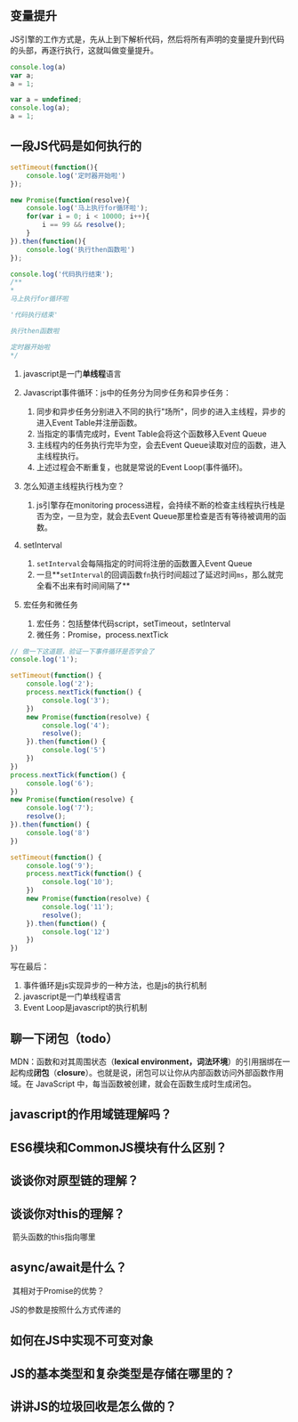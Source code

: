 ##  变量提升

JS引擎的工作方式是，先从上到下解析代码，然后将所有声明的变量提升到代码的头部，再逐行执行，这就叫做变量提升。

```javascript
console.log(a)
var a;
a = 1;
```

``` javascript
var a = undefined;
console.log(a);
a = 1;
```

## 一段JS代码是如何执行的

```javascript
setTimeout(function(){
    console.log('定时器开始啦')
});

new Promise(function(resolve){
    console.log('马上执行for循环啦');
    for(var i = 0; i < 10000; i++){
        i == 99 && resolve();
    }
}).then(function(){
    console.log('执行then函数啦')
});

console.log('代码执行结束');
/**
*
马上执行for循环啦

'代码执行结束'

执行then函数啦

定时器开始啦
*/
```

1. javascript是一门**单线程**语言

2. Javascript事件循环：js中的任务分为同步任务和异步任务：

   1. 同步和异步任务分别进入不同的执行"场所"，同步的进入主线程，异步的进入Event Table并注册函数。
   2. 当指定的事情完成时，Event Table会将这个函数移入Event Queue
   3. 主线程内的任务执行完毕为空，会去Event Queue读取对应的函数，进入主线程执行。
   4. 上述过程会不断重复，也就是常说的Event Loop(事件循环)。

   

3. 怎么知道主线程执行栈为空？
   1. js引擎存在monitoring process进程，会持续不断的检查主线程执行栈是否为空，一旦为空，就会去Event Queue那里检查是否有等待被调用的函数。

4. setInterval
   1. `setInterval`会每隔指定的时间将注册的函数置入Event Queue
   2. 一旦**`setInterval`的回调函数`fn`执行时间超过了延迟时间`ms`，那么就完全看不出来有时间间隔了**
5. 宏任务和微任务
   1. 宏任务：包括整体代码script，setTimeout，setInterval
   2. 微任务：Promise，process.nextTick

```javascript
// 做一下这道题，验证一下事件循环是否学会了
console.log('1');

setTimeout(function() {
    console.log('2');
    process.nextTick(function() {
        console.log('3');
    })
    new Promise(function(resolve) {
        console.log('4');
        resolve();
    }).then(function() {
        console.log('5')
    })
})
process.nextTick(function() {
    console.log('6');
})
new Promise(function(resolve) {
    console.log('7');
    resolve();
}).then(function() {
    console.log('8')
})

setTimeout(function() {
    console.log('9');
    process.nextTick(function() {
        console.log('10');
    })
    new Promise(function(resolve) {
        console.log('11');
        resolve();
    }).then(function() {
        console.log('12')
    })
})
```

写在最后：

1. 事件循环是js实现异步的一种方法，也是js的执行机制
2. javascript是一门单线程语言
3. Event Loop是javascript的执行机制



## 聊一下闭包（todo）

MDN：函数和对其周围状态（**lexical environment，词法环境**）的引用捆绑在一起构成**闭包**（**closure**）。也就是说，闭包可以让你从内部函数访问外部函数作用域。在 JavaScript 中，每当函数被创建，就会在函数生成时生成闭包。



## javascript的作用域链理解吗？

## ES6模块和CommonJS模块有什么区别？

## 谈谈你对原型链的理解？

## 谈谈你对this的理解？

​	箭头函数的this指向哪里

## async/await是什么？

​	其相对于Promise的优势？

JS的参数是按照什么方式传递的

## 如何在JS中实现不可变对象

## JS的基本类型和复杂类型是存储在哪里的？

## 讲讲JS的垃圾回收是怎么做的？

